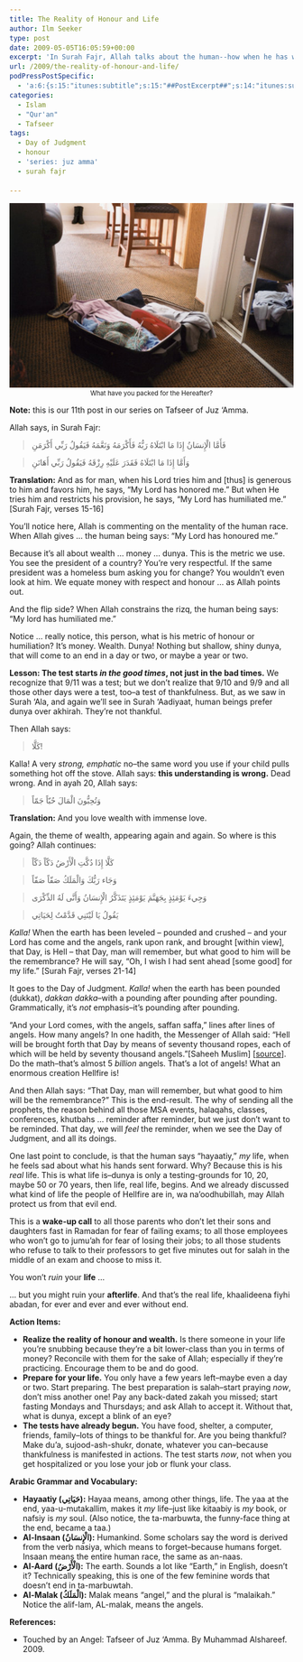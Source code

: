 ```yaml
---
title: The Reality of Honour and Life
author: Ilm Seeker
type: post
date: 2009-05-05T16:05:59+00:00
excerpt: 'In Surah Fajr, Allah talks about the human--how when he has wealth, he says: my Lord has honoured me. And when he loses it: my Lord has humiliated me. KALLA! This is a WRONG understanding. Why? What is it about these two statements that makes it incorrect? And where is it going?'
url: /2009/the-reality-of-honour-and-life/
podPressPostSpecific:
  - 'a:6:{s:15:"itunes:subtitle";s:15:"##PostExcerpt##";s:14:"itunes:summary";s:15:"##PostExcerpt##";s:15:"itunes:keywords";s:17:"##WordPressCats##";s:13:"itunes:author";s:10:"##Global##";s:15:"itunes:explicit";s:2:"No";s:12:"itunes:block";s:2:"No";}'
categories:
  - Islam
  - "Qur'an"
  - Tafseer
tags:
  - Day of Judgment
  - honour
  - 'series: juz amma'
  - surah fajr

---
```

<img src="/wp-content/uploads/unpacked-suitcase.jpg" class="alignnone size-full wp-image-1112" />

<div style="font-size: 80%; text-align: center;">
  What have you packed for the Hereafter?
</div>



**Note:** this is our 11th post in our series on Tafseer of Juz &#8216;Amma.

Allah says, in Surah Fajr:

> فَأَمَّا الْإِنسَانُ إِذَا مَا ابْتَلَاهُ رَبُّهُ فَأَكْرَمَهُ وَنَعَّمَهُ فَيَقُولُ رَبِّي أَكْرَمَنِ
  
> وَأَمَّا إِذَا مَا ابْتَلَاهُ فَقَدَرَ عَلَيْهِ رِزْقَهُ فَيَقُولُ رَبِّي أَهَانَنِ 

**Translation:** And as for man, when his Lord tries him and [thus] is generous to him and favors him, he says, &#8220;My Lord has honored me.&#8221; But when He tries him and restricts his provision, he says, &#8220;My Lord has humiliated me.&#8221; [Surah Fajr, verses 15-16]

You&#8217;ll notice here, Allah is commenting on the mentality of the human race. When Allah gives &#8230; the human being says: &#8220;My Lord has honoured me.&#8221;

Because it&#8217;s all about wealth &#8230; money &#8230; dunya. This is the metric we use. You see the president of a country? You&#8217;re very respectful. If the same president was a homeless bum asking you for change? You wouldn&#8217;t even look at him. We equate money with respect and honour &#8230; as Allah points out.

And the flip side? When Allah constrains the rizq, the human being says: &#8220;My lord has humiliated me.&#8221;
  
<!--more-->


  
Notice &#8230; really notice, this person, what is his metric of honour or humiliation? It&#8217;s money. Wealth. Dunya! Nothing but shallow, shiny dunya, that will come to an end in a day or two, or maybe a year or two.

**Lesson: The test starts _in the good times_, not just in the bad times.** We recognize that 9/11 was a test; but we don&#8217;t realize that 9/10 and 9/9 and all those other days were a test, too&#8211;a test of thankfulness. But, as we saw in Surah &#8216;Ala, and again we&#8217;ll see in Surah &#8216;Aadiyaat, human beings prefer dunya over akhirah. They&#8217;re not thankful.

Then Allah says:

> كَلَّا!

Kalla! A very _strong, emphatic_ no&#8211;the same word you use if your child pulls something hot off the stove. Allah says: **this understanding is wrong.** Dead wrong. And in ayah 20, Allah says:

> وَتُحِبُّونَ الْمَالَ حُبّاً جَمّاً

**Translation:** And you love wealth with immense love.

Again, the theme of wealth, appearing again and again. So where is this going? Allah continues:

> كَلَّا إِذَا دُكَّتِ الْأَرْضُ دَكّاً دَكّاً
  
> وَجَاء رَبُّكَ وَالْمَلَكُ صَفّاً صَفّاً
  
> وَجِيءَ يَوْمَئِذٍ بِجَهَنَّمَ يَوْمَئِذٍ يَتَذَكَّرُ الْإِنسَانُ وَأَنَّى لَهُ الذِّكْرَى
  
> يَقُولُ يَا لَيْتَنِي قَدَّمْتُ لِحَيَاتِي 

_Kalla!_ When the earth has been leveled &#8211; pounded and crushed &#8211; and your Lord has come and the angels, rank upon rank, and brought [within view], that Day, is Hell &#8211; that Day, man will remember, but what good to him will be the remembrance? He will say, &#8220;Oh, I wish I had sent ahead [some good] for my life.&#8221; [Surah Fajr, verses 21-14]

It goes to the Day of Judgment. _Kalla!_ when the earth has been pounded (dukkat), _dakkan dakka_&#8211;with a pounding after pounding after pounding. Grammatically, it&#8217;s _not_ emphasis&#8211;it&#8217;s pounding after pounding.

&#8220;And your Lord comes, with the angels, saffan saffa,&#8221; lines after lines of angels. How many angels? In one hadith, the Messenger of Allah said: &#8220;Hell will be brought forth that Day by means of seventy thousand ropes, each of which will be held by seventy thousand angels.&#8221;[Saheeh Muslim] [[source][1]]. Do the math&#8211;that&#8217;s almost 5 _billion_ angels. That&#8217;s a lot of angels! What an enormous creation Hellfire is!

And then Allah says: &#8220;That Day, man will remember, but what good to him will be the remembrance?&#8221; This is the end-result. The why of sending all the prophets, the reason behind all those MSA events, halaqahs, classes, conferences, khutbahs &#8230; reminder after reminder, but we just don&#8217;t want to be reminded. That day, we will _feel_ the reminder, when we see the Day of Judgment, and all its doings.

One last point to conclude, is that the human says &#8220;hayaatiy,&#8221; _my_ life, when he feels sad about what his hands sent forward. Why? Because this is his _real_ life. This is what life is&#8211;dunya is only a testing-grounds for 10, 20, maybe 50 or 70 years, then life, real life, begins. And we already discussed what kind of life the people of Hellfire are in, wa na&#8217;oodhubillah, may Allah protect us from that evil end.

This is a **wake-up call** to all those parents who don&#8217;t let their sons and daughters fast in Ramadan for fear of failing exams; to all those employees who won&#8217;t go to jumu&#8217;ah for fear of losing their jobs; to all those students who refuse to talk to their professors to get five minutes out for salah in the middle of an exam and choose to miss it.

You won&#8217;t _ruin_ your **life** &#8230;

&#8230; but you might ruin your **afterlife**. And that&#8217;s the real life, khaalideena fiyhi abadan, for ever and ever and ever without end.

**Action Items:**

  * **Realize the reality of honour and wealth.** Is there someone in your life you&#8217;re snubbing because they&#8217;re a bit lower-class than you in terms of money? Reconcile with them for the sake of Allah; especially if they&#8217;re practicing. Encourage them to be and do good.
  * **Prepare for your life.** You only have a few years left&#8211;maybe even a day or two. Start preparing. The best preparation is salah&#8211;start praying _now_, don&#8217;t miss another one! Pay any back-dated zakah you missed; start fasting Mondays and Thursdays; and ask Allah to accept it. Without that, what is dunya, except a blink of an eye?
  * **The tests have already begun.** You have food, shelter, a computer, friends, family&#8211;lots of things to be thankful for. Are you being thankful? Make du&#8217;a, sujood-ash-shukr, donate, whatever you can&#8211;because thankfulness is manifested in actions. The test starts _now_, not when you get hospitalized or you lose your job or flunk your class.

**Arabic Grammar and Vocabulary:**

  * **Hayaatiy (حَيَاتِي):** Hayaa means, among other things, life. The yaa at the end, yaa-u-mutakallim, makes it _my_ life&#8211;just like kitaabiy is _my_ book, or nafsiy is _my_ soul. (Also notice, the ta-marbuwta, the funny-face thing at the end, became a taa.)
  * **Al-Insaan (الْإِنسَانُ):** Humankind. Some scholars say the word is derived from the verb nasiya, which means to forget&#8211;because humans forget. Insaan means the entire human race, the same as an-naas.
  * **Al-Aard (الْأَرْضُ):** The earth. Sounds a lot like &#8220;Earth,&#8221; in English, doesn&#8217;t it? Technically speaking, this is one of the few feminine words that doesn&#8217;t end in ta-marbuwtah.
  * **Al-Malak (الْمَلَكُ):** Malak means &#8220;angel,&#8221; and the plural is &#8220;malaikah.&#8221; Notice the alif-lam, AL-malak, means the angels.

**References:**

  * Touched by an Angel: Tafseer of Juz &#8216;Amma. By Muhammad Alshareef. 2009.

 [1]: http://www.ahmadjibril.com/students/hellfire.html
